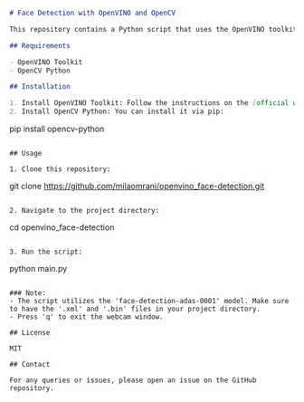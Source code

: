 ```markdown
# Face Detection with OpenVINO and OpenCV

This repository contains a Python script that uses the OpenVINO toolkit and OpenCV library to perform face detection in real-time using a webcam.

## Requirements

- OpenVINO Toolkit
- OpenCV Python

## Installation

1. Install OpenVINO Toolkit: Follow the instructions on the [official website](https://docs.openvinotoolkit.org/latest/index.html).
2. Install OpenCV Python: You can install it via pip:
   ```
   pip install opencv-python
   ```

## Usage

1. Clone this repository:
   ```
   git clone <https://github.com/milaomrani/openvino_face-detection.git>
   ```
   
2. Navigate to the project directory:
   ```
   cd openvino_face-detection
   ```

3. Run the script:
   ```
   python main.py
   ```
   
### Note:
- The script utilizes the 'face-detection-adas-0001' model. Make sure to have the '.xml' and '.bin' files in your project directory.
- Press 'q' to exit the webcam window.

## License

MIT

## Contact

For any queries or issues, please open an issue on the GitHub repository.
```

